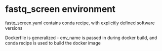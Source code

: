 # fastq_screen environment

fastq_screen.yaml contains conda recipe, with explicitly defined software versions

Dockerfile is generalized - env_name is passed in during docker build, and conda recipe is used to build the docker image
